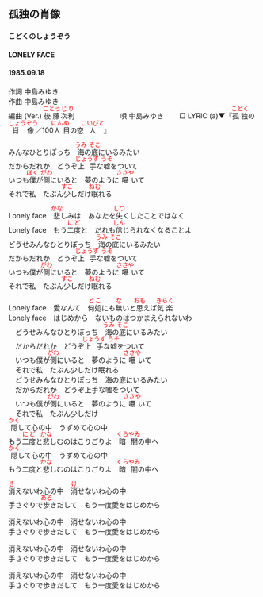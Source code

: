 <style type="text/css">
	ruby{
	    ruby-position: over;
	}
	ruby > rt{font-size: 12px;color:red;}
	p{font:16px;font-size: '楷体'}
</style>
## 孤独の肖像
#### こどくのしょうぞう
#### LONELY FACE
#### 1985.09.18
  

作詞  中島みゆき        
作曲  中島みゆき        
編曲 (Ver.)   <ruby><rb>後藤</rb><rp>(</rp><rt>ごとう</rt><rp>)</rp></ruby><ruby><rb>次</rb><rp>(</rp><rt>じ</rt><rp>)</rp></ruby><ruby><rb>利</rb><rp>(</rp><rt>り</rt><rp>)</rp></ruby>　　　　  　　
唄  中島みゆき　　
□ LYRIC (a)▼『<ruby><rb>孤独</rb><rp>(</rp><rt>こどく</rt><rp>)</rp></ruby>の<ruby><rb>肖像</rb><rp>(</rp><rt>しょうぞう</rt><rp>)</rp></ruby>／100<ruby><rb>人</rb><rp>(</rp><rt>にん</rt><rp>)</rp></ruby><ruby><rb>目</rb><rp>(</rp><rt>め</rt><rp>)</rp></ruby>の恋<ruby><rb>人</rb><rp>(</rp><rt>こいびと</rt><rp>)</rp></ruby>
  』　　　
  
みんなひとりぽっち　<ruby><rb>海</rb><rp>(</rp><rt>うみ</rt><rp>)</rp></ruby>の<ruby><rb>底</rb><rp>(</rp><rt>そこ</rt><rp>)</rp></ruby>にいるみたい  
だからだれか　どうぞ<ruby><rb>上手</rb><rp>(</rp><rt>じょうず</rt><rp>)</rp></ruby>な<ruby><rb>嘘</rb><rp>(</rp><rt>うそ</rt><rp>)</rp></ruby>をついて  
いつも<ruby><rb>僕</rb><rp>(</rp><rt>ぼく</rt><rp>)</rp></ruby>が<ruby><rb>側</rb><rp>(</rp><rt>がわ</rt><rp>)</rp></ruby>にいると　夢のように<ruby><rb>囁</rb><rp>(</rp><rt>ささや</rt><rp>)</rp></ruby>いて  
それで私　たぶん<ruby><rb>少</rb><rp>(</rp><rt>すこ</rt><rp>)</rp></ruby>しだけ<ruby><rb>眠</rb><rp>(</rp><rt>ねむ</rt><rp>)</rp></ruby>れる  
  
Lonely face　<ruby><rb>悲</rb><rp>(</rp><rt>かな</rt><rp>)</rp></ruby>しみは　あなたを<ruby><rb>失</rb><rp>(</rp><rt>しつ</rt><rp>)</rp></ruby>くしたことではなく  
Lonely face　もう<ruby><rb>二度</rb><rp>(</rp><rt>にど</rt><rp>)</rp></ruby>と　だれも<ruby><rb>信</rb><rp>(</rp><rt>しん</rt><rp>)</rp></ruby>じられなくなることよ  
どうせみんなひとりぽっち　<ruby><rb>海</rb><rp>(</rp><rt>うみ</rt><rp>)</rp></ruby>の<ruby><rb>底</rb><rp>(</rp><rt>そこ</rt><rp>)</rp></ruby>にいるみたい  
だからだれか　どうぞ<ruby><rb>上手</rb><rp>(</rp><rt>じょうず</rt><rp>)</rp></ruby>な<ruby><rb>嘘</rb><rp>(</rp><rt>うそ</rt><rp>)</rp></ruby>をついて  
いつも僕が<ruby><rb>側</rb><rp>(</rp><rt>がわ</rt><rp>)</rp></ruby>にいると　夢のように<ruby><rb>囁</rb><rp>(</rp><rt>ささや</rt><rp>)</rp></ruby>いて  
それで私　たぶん<ruby><rb>少</rb><rp>(</rp><rt>すこ</rt><rp>)</rp></ruby>しだけ<ruby><rb>眠</rb><rp>(</rp><rt>ねむ</rt><rp>)</rp></ruby>れる  
  
Lonely face　愛なんて　<ruby><rb>何処</rb><rp>(</rp><rt>どこ</rt><rp>)</rp></ruby>にも<ruby><rb>無</rb><rp>(</rp><rt>な</rt><rp>)</rp></ruby>いと<ruby><rb>思</rb><rp>(</rp><rt>おも</rt><rp>)</rp></ruby>えば<ruby><rb>気楽</rb><rp>(</rp><rt>きらく</rt><rp>)</rp></ruby>  
Lonely face　はじめから　ないものはつかまえられないわ  
　どうせみんなひとりぽっち　<ruby><rb>海</rb><rp>(</rp><rt>うみ</rt><rp>)</rp></ruby>の<ruby><rb>底</rb><rp>(</rp><rt>そこ</rt><rp>)</rp></ruby>にいるみたい  
　だからだれか　どうぞ<ruby><rb>上手</rb><rp>(</rp><rt>じょうず</rt><rp>)</rp></ruby>な<ruby><rb>嘘</rb><rp>(</rp><rt>うそ</rt><rp>)</rp></ruby>をついて  
　いつも僕が<ruby><rb>側</rb><rp>(</rp><rt>がわ</rt><rp>)</rp></ruby>にいると　夢のように<ruby><rb>囁</rb><rp>(</rp><rt>ささや</rt><rp>)</rp></ruby>いて  
　それで私　たぶん少しだけ眠れる  
　どうせみんなひとりぽっち　海の底にいるみたい  
　だからだれか　どうぞ上手な嘘をついて  
　いつも僕が<ruby><rb>側</rb><rp>(</rp><rt>がわ</rt><rp>)</rp></ruby>にいると　夢のように<ruby><rb>囁</rb><rp>(</rp><rt>ささや</rt><rp>)</rp></ruby>いて  
　それで私　たぶん少しだけ  
<ruby><rb>隠</rb><rp>(</rp><rt>かく</rt><rp>)</rp></ruby>して心の中　うずめて心の中  
もう<ruby><rb>二度</rb><rp>(</rp><rt>にど</rt><rp>)</rp></ruby>と<ruby><rb>悲</rb><rp>(</rp><rt>かな</rt><rp>)</rp></ruby>しむのはこりごりよ　<ruby><rb>暗闇</rb><rp>(</rp><rt>くらやみ</rt><rp>)</rp></ruby>の中へ  
<ruby><rb>隠</rb><rp>(</rp><rt>かく</rt><rp>)</rp></ruby>して心の中　うずめて心の中  
もう二度と<ruby><rb>悲</rb><rp>(</rp><rt>かな</rt><rp>)</rp></ruby>しむのはこりごりよ　<ruby><rb>暗闇</rb><rp>(</rp><rt>くらやみ</rt><rp>)</rp></ruby>の中へ  
  
<ruby><rb>消</rb><rp>(</rp><rt>き</rt><rp>)</rp></ruby>えないわ心の中　<ruby><rb>消</rb><rp>(</rp><rt>け</rt><rp>)</rp></ruby>せないわ心の中  
手さぐりで<ruby><rb>歩</rb><rp>(</rp><rt>ある</rt><rp>)</rp></ruby>きだして　もう一度愛をはじめから  
  
消えないわ心の中　消せないわ心の中  
手さぐりで歩きだして　もう一度愛をはじめから  
  
消えないわ心の中　消せないわ心の中  
手さぐりで歩きだして　もう一度愛をはじめから  
  
消えないわ心の中　消せないわ心の中  
手さぐりで歩きだして　もう一度愛をはじめから  